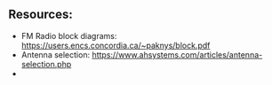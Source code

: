

## Resources: 
- FM Radio block diagrams: https://users.encs.concordia.ca/~paknys/block.pdf
- Antenna selection: https://www.ahsystems.com/articles/antenna-selection.php
- 
